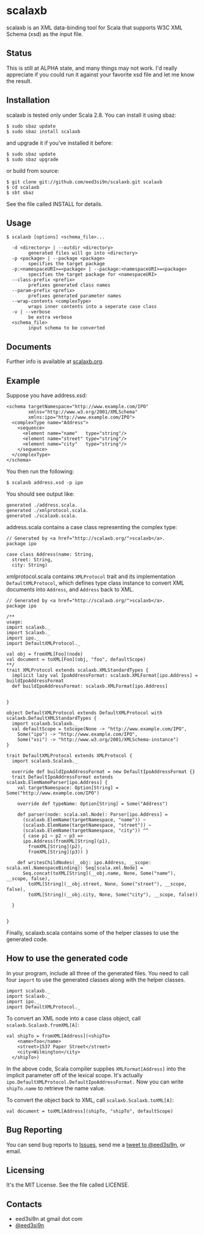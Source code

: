scalaxb
=======

scalaxb is an XML data-binding tool for Scala that supports W3C XML 
Schema (xsd) as the input file.

Status
------

This is still at ALPHA state, and many things may not work.
I'd really appreciate if you could run it against your favorite xsd
file and let me know the result.

Installation
------------

scalaxb is tested only under Scala 2.8. You can install it using sbaz:

    $ sudo sbaz update
    $ sudo sbaz install scalaxb

and upgrade it if you've installed it before:

    $ sudo sbaz update
    $ sudo sbaz upgrade

or build from source:

    $ git clone git://github.com/eed3si9n/scalaxb.git scalaxb
    $ cd scalaxb
    $ sbt sbaz

See the file called INSTALL for details.

Usage
-----

    $ scalaxb [options] <schema_file>...

      -d <directory> | --outdir <directory>
            generated files will go into <directory>
      -p <package> | --package <package>
            specifies the target package
      -p:<namespaceURI>=<package> | --package:<namespaceURI>=<package>
            specifies the target package for <namespaceURI>
      --class-prefix <prefix>
            prefixes generated class names
      --param-prefix <prefix>
            prefixes generated parameter names
      --wrap-contents <complexType>
            wraps inner contents into a seperate case class
      -v | --verbose
            be extra verbose
      <schema_file>
            input schema to be converted

Documents
---------

Further info is available at [scalaxb.org](http://scalaxb.org/).

Example
-------

Suppose you have address.xsd:

    <schema targetNamespace="http://www.example.com/IPO"
            xmlns="http://www.w3.org/2001/XMLSchema"
            xmlns:ipo="http://www.example.com/IPO">
      <complexType name="Address">
        <sequence>
          <element name="name"   type="string"/>
          <element name="street" type="string"/>
          <element name="city"   type="string"/>
        </sequence>
      </complexType>
    </schema>

You then run the following:

    $ scalaxb address.xsd -p ipo
    
You should see output like:

    generated ./address.scala.
    generated ./xmlprotocol.scala.
    generated ./scalaxb.scala.
    
address.scala contains a case class representing the complex type:

    // Generated by <a href="http://scalaxb.org/">scalaxb</a>.
    package ipo

    case class Address(name: String,
      street: String,
      city: String)
      
xmlprotocol.scala contains `XMLProtocol` trait and its implementation `DefaultXMLProtocol`, which
defines type class instance to convert XML documents into `Address`, and `Address` back to XML.

    // Generated by <a href="http://scalaxb.org/">scalaxb</a>.
    package ipo

    /**
    usage:
    import scalaxb._
    import Scalaxb._
    import ipo._
    import DefaultXMLProtocol._

    val obj = fromXML[Foo](node)
    val document = toXML[Foo](obj, "foo", defaultScope)
    **/
    trait XMLProtocol extends scalaxb.XMLStandardTypes {
      implicit lazy val IpoAddressFormat: scalaxb.XMLFormat[ipo.Address] = buildIpoAddressFormat
      def buildIpoAddressFormat: scalaxb.XMLFormat[ipo.Address]


    }

    object DefaultXMLProtocol extends DefaultXMLProtocol with scalaxb.DefaultXMLStandardTypes {
      import scalaxb.Scalaxb._
      val defaultScope = toScope(None -> "http://www.example.com/IPO",
        Some("ipo") -> "http://www.example.com/IPO",
        Some("xsi") -> "http://www.w3.org/2001/XMLSchema-instance")  
    }

    trait DefaultXMLProtocol extends XMLProtocol {
      import scalaxb.Scalaxb._

      override def buildIpoAddressFormat = new DefaultIpoAddressFormat {}
      trait DefaultIpoAddressFormat extends scalaxb.ElemNameParser[ipo.Address] {
        val targetNamespace: Option[String] = Some("http://www.example.com/IPO")

        override def typeName: Option[String] = Some("Address")

        def parser(node: scala.xml.Node): Parser[ipo.Address] =
          (scalaxb.ElemName(targetNamespace, "name")) ~ 
          (scalaxb.ElemName(targetNamespace, "street")) ~ 
          (scalaxb.ElemName(targetNamespace, "city")) ^^
          { case p1 ~ p2 ~ p3 =>
          ipo.Address(fromXML[String](p1),
            fromXML[String](p2),
            fromXML[String](p3)) }

        def writesChildNodes(__obj: ipo.Address, __scope: scala.xml.NamespaceBinding): Seq[scala.xml.Node] =
          Seq.concat(toXML[String](__obj.name, None, Some("name"), __scope, false),
            toXML[String](__obj.street, None, Some("street"), __scope, false),
            toXML[String](__obj.city, None, Some("city"), __scope, false))

      }


    }

Finally, scalaxb.scala contains some of the helper classes to use the generated code.

How to use the generated code
-----------------------------

In your program, include all three of the generated files.
You need to call four `import` to use the generated classes along with the helper classes.

    import scalaxb._
    import Scalaxb._
    import ipo._
    import DefaultXMLProtocol._
    
To convert an XML node into a case class object, call `scalaxb.Scalaxb.fromXML[A]`:

    val shipTo = fromXML[Address](<shipTo>
        <name>foo</name>
        <street>1537 Paper Street</street>
        <city>Wilmington</city>
      </shipTo>)

In the above code, Scala compiler supplies `XMLFormat[Address]` into the implicit parameter off of the lexical scope.
It's actually `ipo.DefaultXMLProtocol.DefaultIpoAddressFormat.` Now you can write `shipTo.name` to retrieve the name value.

To convert the object back to XML, call `scalaxb.Scalaxb.toXML[A]`:

    val document = toXML[Address](shipTo, "shipTo", defaultScope)

Bug Reporting
-------------

You can send bug reports to [Issues](http://github.com/eed3si9n/scalaxb/issues),
send me a [tweet to @eed3si9n](http://twitter.com/eed3si9n), or email.

Licensing
---------

It's the MIT License. See the file called LICENSE.
     
Contacts
--------

- eed3si9n at gmail dot com
- [@eed3si9n](http://twitter.com/eed3si9n)
